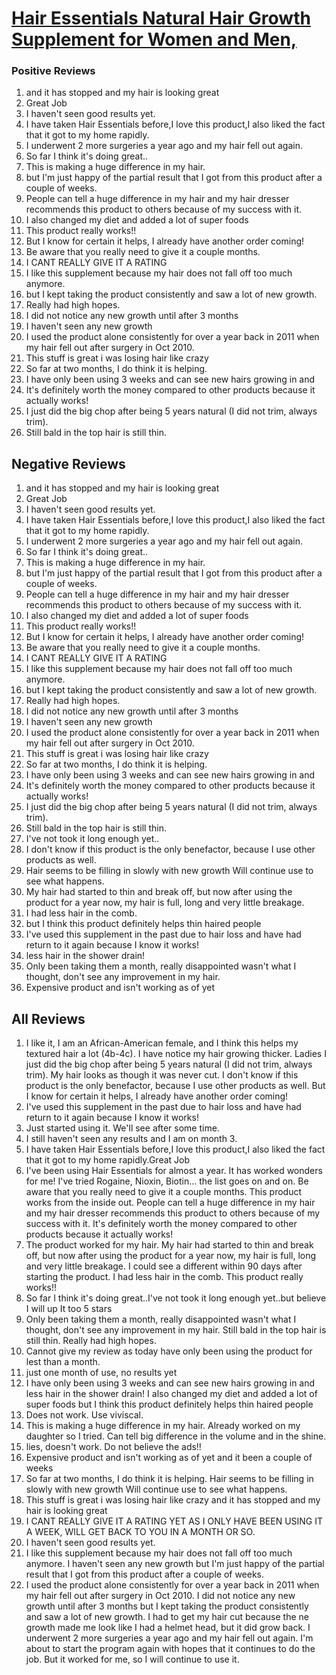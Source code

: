 # [Hair Essentials Natural Hair Growth Supplement for Women and Men,](https://products.checkmycream.com/products/Hair-Essentials-Natural-Hair-Growth-Supplement-for-Women-and-Men.html)

### Positive Reviews

<ol>
      <li>and it has stopped and my hair is looking great</li>
      <li>Great Job</li>
      <li>I haven&#x27;t seen good results yet.</li>
      <li>I have taken Hair Essentials before,I love this product,I also liked the fact that it got to my home rapidly.</li>
      <li>I underwent 2 more surgeries a year ago and my hair fell out again.</li>
      <li>So far I think it&#x27;s doing great..</li>
      <li>This is making a huge difference in my hair.  </li>
      <li>but I&#x27;m just happy of the partial result that I got from this product after a couple of weeks.</li>
      <li>People can tell a huge difference in my hair and my hair dresser recommends this product to others because of my success with it.</li>
      <li>I also changed my diet and added a lot of super foods</li>
      <li>This product really works!!</li>
      <li>But I know for certain it helps, I already have another order coming!</li>
      <li>Be aware that you really need to give it a couple months.</li>
      <li>I CANT REALLY GIVE IT A RATING</li>
      <li>I like this supplement because my hair does not fall off too much anymore.  </li>
      <li>but I kept taking the product consistently and saw a lot of new growth.</li>
      <li>Really had high hopes.</li>
      <li>I did not notice any new growth until after 3 months</li>
      <li>I haven&#x27;t seen any new growth</li>
      <li>I used the product alone consistently for over a year back in 2011 when my hair fell out after surgery in Oct 2010.</li>
      <li>This stuff is great i was losing hair like crazy</li>
      <li>So far at two months, I do think it is helping.</li>
      <li>I have only been using 3 weeks and can see new hairs growing in and</li>
      <li>It&#x27;s definitely worth the money compared to other products because it actually works!</li>
      <li>I just did the big chop after being 5 years natural (I did not trim, always trim).</li>
      <li>Still bald in the top hair is still thin.</li>
</ol>


<h2>Negative Reviews</h2>
<ol>
<li> and it has stopped and my hair is looking great</li>
<li> Great Job</li>
<li> I haven&#x27;t seen good results yet.</li>
<li> I have taken Hair Essentials before,I love this product,I also liked the fact that it got to my home rapidly.</li>
<li> I underwent 2 more surgeries a year ago and my hair fell out again.</li>
<li> So far I think it&#x27;s doing great..</li>
<li> This is making a huge difference in my hair.  </li>
<li> but I&#x27;m just happy of the partial result that I got from this product after a couple of weeks.</li>
<li> People can tell a huge difference in my hair and my hair dresser recommends this product to others because of my success with it.</li>
<li> I also changed my diet and added a lot of super foods</li>
<li> This product really works!!</li>
<li> But I know for certain it helps, I already have another order coming!</li>
<li> Be aware that you really need to give it a couple months.</li>
<li> I CANT REALLY GIVE IT A RATING</li>
<li> I like this supplement because my hair does not fall off too much anymore.  </li>
<li> but I kept taking the product consistently and saw a lot of new growth.</li>
<li> Really had high hopes.</li>
<li> I did not notice any new growth until after 3 months</li>
<li> I haven&#x27;t seen any new growth</li>
<li> I used the product alone consistently for over a year back in 2011 when my hair fell out after surgery in Oct 2010.</li>
<li> This stuff is great i was losing hair like crazy</li>
<li> So far at two months, I do think it is helping.</li>
<li> I have only been using 3 weeks and can see new hairs growing in and</li>
<li> It&#x27;s definitely worth the money compared to other products because it actually works!</li>
<li> I just did the big chop after being 5 years natural (I did not trim, always trim).</li>
<li> Still bald in the top hair is still thin.</li>
<li> I&#x27;ve not took it long enough yet..</li>
<li> I don&#x27;t know if this product is the only benefactor, because I use other products as well.</li>
<li> Hair seems to be filling in slowly with new growth Will continue use to see what happens.</li>
<li> My hair had started to thin and break off, but now after using the product for a year now, my hair is full, long and very little breakage.  </li>
<li> I had less hair in the comb.</li>
<li> but I think this product definitely helps thin haired people</li>
<li> I&#x27;ve used this supplement in the past due to hair loss and have had return to it again because I know it works!</li>
<li> less hair in the shower drain!</li>
<li> Only been taking them a month, really disappointed wasn&#x27;t what I thought, don&#x27;t see any improvement in my hair.</li>
<li> Expensive product and isn&#x27;t working as of yet</li>
</ol>

<h2>All Reviews</h2>

<ol>
    <li> I like it, I am an African-American female, and I think this helps my textured hair a lot (4b-4c). I have notice my hair growing thicker. Ladies I just did the big chop after being 5 years natural (I did not trim, always trim). My hair looks as though it was never cut. I don&#x27;t know if this product is the only benefactor, because I use other products as well. But I know for certain it helps, I already have another order coming!</li>
    <li> I&#x27;ve used this supplement in the past due to hair loss and have had return to it again because I know it works!</li>
    <li> Just started using it.  We&#x27;ll see after some time.</li>
    <li> I still haven&#x27;t seen any results and I am on month 3.</li>
    <li> I have taken Hair Essentials before,I love this product,I also liked the fact that it got to my home rapidly.Great Job</li>
    <li> I&#x27;ve been using Hair Essentials for almost a year. It has worked wonders for me! I&#x27;ve tried Rogaine, Nioxin, Biotin... the list goes on and on. Be aware that you really need to give it a couple months. This product works from the inside out. People can tell a huge difference in my hair and my hair dresser recommends this product to others because of my success with it. It&#x27;s definitely worth the money compared to other products because it actually works!</li>
    <li> The product worked for my hair. My hair had started to thin and break off, but now after using the product for a year now, my hair is full, long and very little breakage.  I could see a different within 90 days after starting the product. I had less hair in the comb. This product really works!!</li>
    <li> So far I think it&#x27;s doing great..I&#x27;ve not took it long enough yet..but believe I will up It too 5 stars</li>
    <li> Only been taking them a month, really disappointed wasn&#x27;t what I thought, don&#x27;t see any improvement in my hair. Still bald in the top hair is still thin. Really had high hopes.</li>
    <li> Cannot give my review as today have only been using the product for lest than a month.</li>
    <li> just one month of use, no results yet</li>
    <li> I have only been using 3 weeks and can see new hairs growing in and less hair in the shower drain! I also changed my diet and added a lot of super foods but I think this product definitely helps thin haired people</li>
    <li> Does not work. Use viviscal.</li>
    <li> This is making a huge difference in my hair.  Already worked on my daughter so I tried.  Can tell big difference in the volume and in the shine.</li>
    <li> lies, doesn&#x27;t work.  Do not believe the ads!!</li>
    <li> Expensive product and isn&#x27;t working as of yet and it been a couple of weeks</li>
    <li> So far at two months, I do think it is helping. Hair seems to be filling in slowly with new growth Will continue use to see what happens.</li>
    <li> This stuff is great i was losing hair like crazy and it has stopped and my hair is looking great</li>
    <li> I CANT REALLY GIVE IT A RATING YET AS I ONLY HAVE BEEN USING IT A WEEK, WILL GET BACK TO YOU IN A MONTH OR SO.</li>
    <li> I haven&#x27;t seen good results yet.</li>
    <li> I like this supplement because my hair does not fall off too much anymore.  I haven&#x27;t seen any new growth but I&#x27;m just happy of the partial result that I got from this product after a couple of weeks.</li>
    <li> I used the product alone consistently for over a year back in 2011 when my hair fell out after surgery in Oct 2010. I did not notice any new growth until after 3 months but I kept taking the product consistently and saw a lot of new growth. I had to get my hair cut because the ne growth made me look like I had a helmet head, but it did grow back. I underwent 2 more surgeries a year ago and my hair fell out again. I&#x27;m about to start the program again with hopes that it continues to do the job. But it worked for me, so I will continue to use it.</li>
</ol>




